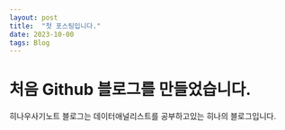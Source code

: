 ```yaml
---
layout: post
title:  "첫 포스팅입니다."
date: 2023-10-00
tags: Blog
---
```


# 처음 Github 블로그를 만들었습니다.

히나우사기노트 블로그는 데이터애널리스트를 공부하고있는 히나의 블로그입니다.    

